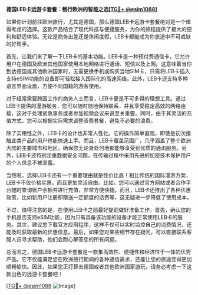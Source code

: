 **德国LEB卡远游卡套餐：畅行欧洲的智能之选[[TG💪+ @esim1088](https://t.me/s/esim1088)]**

如果你计划前往欧洲旅行，尤其是德国，那么德国LEB卡远游卡套餐绝对是一个值得考虑的选择。这款产品结合了现代科技与便捷服务，为你的旅程提供了极大的便利和舒适体验。无论是商务出差还是休闲度假，LEB卡都能成为你旅途中不可或缺的好帮手。

首先，让我们来了解一下LEB卡的基本功能。LEB卡是一种预付费通信卡，它允许用户在德国及欧洲其他国家使用本地网络进行通话、短信以及上网。这意味着当你到达德国或其他欧洲国家时，无需更换手机或购买当地SIM卡，只需将LEB卡插入支持eSIM功能的设备即可轻松接入国际化的高速网络。此外，LEB卡还支持多种语言界面设置，方便不同国籍的游客使用。

对于经常需要跨国工作的商务人士而言，LEB卡更是不可多得的理想工具。通过LEB卡提供的漫游服务，您可以随时随地保持联系，并且享受稳定高效的网络连接，这对于处理紧急事务或者参加视频会议来说至关重要。同时，由于其灵活的充值方式，您可以根据实际需求调整资费套餐，避免不必要的浪费。

除了实用性之外，LEB卡的设计也非常人性化。它的操作简单直观，即使是初次接触此类产品的用户也能快速上手。而且，LEB卡覆盖范围广，几乎涵盖了整个欧洲大陆的主要城市和地区，确保您无论身处何地都能够享受到优质的通讯服务。另外，LEB卡还特别注重数据安全问题，在传输过程中采用先进的加密技术保护用户的个人信息不被泄露。

当然啦，选择LEB卡还有一个重要理由就是性价比高！相比传统的国际漫游方案，LEB卡不仅价格实惠，而且更加灵活自由。比如，您可以通过官方网站或者合作平台随时查询账户余额并进行充值，非常方便快捷。而且，LEB卡还推出了各种优惠政策，比如新用户注册即赠送一定额度的话费等，这无疑进一步降低了使用成本。

不过，值得注意的是，在使用LEB卡之前最好提前做好准备工作。首先，确认您的手机是否支持eSIM功能，因为只有具备该功能的设备才能正常使用LEB卡的服务。其次，建议您下载官方应用程序，这样不仅可以实时监控自己的消费情况，还能及时获取最新的优惠信息。最后，如果您对某些细节存在疑问，可以直接联系客服人员寻求帮助，他们会耐心解答您的所有问题。

总而言之，德国LEB卡远游卡套餐是一款集高效性、便捷性和经济性于一体的优秀产品。它不仅能满足您在欧洲旅行期间的各种通信需求，还能让您的旅途变得更加顺畅愉快。因此，如果您正打算去德国或者其他欧洲国家游玩，请务必考虑一下这款出色的远游卡套餐吧！

[[TG💪+ @esim1088](https://t.me/s/esim1088) ![Image](https://i.postimg.cc/4NQfJmqS/Snipaste-2025-05-13-00-14-12.png)]